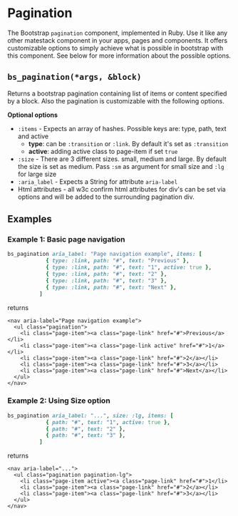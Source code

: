 # Pagination

The Bootstrap `pagination` component, implemented in Ruby. Use it like any other matestack component in your apps, pages and components. It offers customizable options to simply achieve what is possible in bootstrap with this component. See below for more information about the possible options.

## `bs_pagination(*args, &block)`

Returns a bootstrap pagination containing list of items or content specified by a block. Also the pagination is customizable with the following options.

**Optional options**

* `:items` - Expects an array of hashes. Possible keys are: type, path, text and active
  * **type**: can be `:transition` or `:link`. By default it's set as `:transition`
  * **active**: adding active class to page-item if set `true`
* `:size` - There are 3 different sizes. small, medium and large. By default the size is set as medium. Pass `:sm` as argument for small size and `:lg` for large size
* `:aria_label` - Expects a String for attribute `aria-label`
* Html attributes - all w3c confirm html attributes for div's can be set via options and will be added to the surrounding pagination div.

## Examples

### Example 1: Basic page navigation

```ruby
bs_pagination aria_label: "Page navigation example", items: [
            { type: :link, path: "#", text: "Previous" },
            { type: :link, path: "#", text: "1", active: true },
            { type: :link, path: "#", text: "2" },
            { type: :link, path: "#", text: "3" },
            { type: :link, path: "#", text: "Next" },
          ]
```

returns

```markup
<nav aria-label="Page navigation example">
  <ul class="pagination">
    <li class="page-item"><a class="page-link" href="#">Previous</a></li>
    <li class="page-item"><a class="page-link active" href="#">1</a></li>
    <li class="page-item"><a class="page-link" href="#">2</a></li>
    <li class="page-item"><a class="page-link" href="#">3</a></li>
    <li class="page-item"><a class="page-link" href="#">Next</a></li>
  </ul>
</nav>
```

### Example 2: Using Size option

```ruby
bs_pagination aria_label: "...", size: :lg, items: [
            { path: "#", text: "1", active: true },
            { path: "#", text: "2" },
            { path: "#", text: "3" },
          ]
```

returns

```markup
<nav aria-label="...">
  <ul class="pagination pagination-lg">
    <li class="page-item active"><a class="page-link" href="#">1</li>
    <li class="page-item"><a class="page-link" href="#">2</a></li>
    <li class="page-item"><a class="page-link" href="#">3</a></li>
  </ul>
</nav>
```

